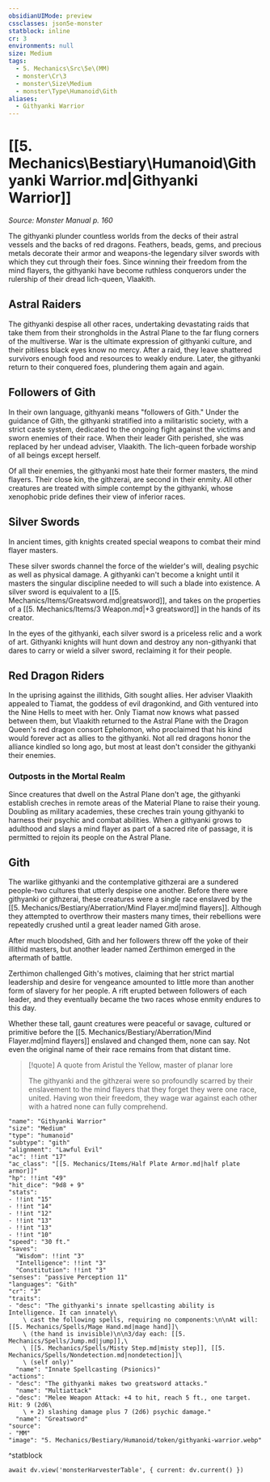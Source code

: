 ```yaml
---
obsidianUIMode: preview
cssclasses: json5e-monster
statblock: inline
cr: 3
environments: null
size: Medium
tags:
  - 5. Mechanics\Src\5e\(MM)
  - monster\Cr\3
  - monster\Size\Medium
  - monster\Type\Humanoid\Gith
aliases:
  - Githyanki Warrior
---
```

# [[5. Mechanics\Bestiary\Humanoid\Githyanki Warrior.md|Githyanki Warrior]]
*Source: Monster Manual p. 160*

The githyanki plunder countless worlds from the decks of their astral vessels and the backs of red dragons. Feathers, beads, gems, and precious metals decorate their armor and weapons-the legendary silver swords with which they cut through their foes. Since winning their freedom from the mind flayers, the githyanki have become ruthless conquerors under the rulership of their dread lich-queen, Vlaakith.

## Astral Raiders

The githyanki despise all other races, undertaking devastating raids that take them from their strongholds in the Astral Plane to the far flung corners of the multiverse. War is the ultimate expression of githyanki culture, and their pitiless black eyes know no mercy. After a raid, they leave shattered survivors enough food and resources to weakly endure. Later, the githyanki return to their conquered foes, plundering them again and again.

## Followers of Gith

In their own language, githyanki means "followers of Gith." Under the guidance of Gith, the githyanki stratified into a militaristic society, with a strict caste system, dedicated to the ongoing fight against the victims and sworn enemies of their race. When their leader Gith perished, she was replaced by her undead adviser, Vlaakith. The lich-queen forbade worship of all beings except herself.

Of all their enemies, the githyanki most hate their former masters, the mind flayers. Their close kin, the githzerai, are second in their enmity. All other creatures are treated with simple contempt by the githyanki, whose xenophobic pride defines their view of inferior races.

## Silver Swords

In ancient times, gith knights created special weapons to combat their mind flayer masters.

These silver swords channel the force of the wielder's will, dealing psychic as well as physical damage. A githyanki can't become a knight until it masters the singular discipline needed to will such a blade into existence. A silver sword is equivalent to a [[5. Mechanics/Items/Greatsword.md|greatsword]], and takes on the properties of a [[5. Mechanics/Items/3 Weapon.md|+3 greatsword]] in the hands of its creator.

In the eyes of the githyanki, each silver sword is a priceless relic and a work of art. Githyanki knights will hunt down and destroy any non-githyanki that dares to carry or wield a silver sword, reclaiming it for their people.

## Red Dragon Riders

In the uprising against the illithids, Gith sought allies. Her adviser Vlaakith appealed to Tiamat, the goddess of evil dragonkind, and Gith ventured into the Nine Hells to meet with her. Only Tiamat now knows what passed between them, but Vlaakith returned to the Astral Plane with the Dragon Queen's red dragon consort Ephelomon, who proclaimed that his kind would forever act as allies to the githyanki. Not all red dragons honor the alliance kindled so long ago, but most at least don't consider the githyanki their enemies.

### Outposts in the Mortal Realm

Since creatures that dwell on the Astral Plane don't age, the githyanki establish creches in remote areas of the Material Plane to raise their young. Doubling as military academies, these creches train young githyanki to harness their psychic and combat abilities. When a githyanki grows to adulthood and slays a mind flayer as part of a sacred rite of passage, it is permitted to rejoin its people on the Astral Plane.

## Gith

The warlike githyanki and the contemplative githzerai are a sundered people-two cultures that utterly despise one another. Before there were githyanki or githzerai, these creatures were a single race enslaved by the [[5. Mechanics/Bestiary/Aberration/Mind Flayer.md|mind flayers]]. Although they attempted to overthrow their masters many times, their rebellions were repeatedly crushed until a great leader named Gith arose.

After much bloodshed, Gith and her followers threw off the yoke of their illithid masters, but another leader named Zerthimon emerged in the aftermath of battle.

Zerthimon challenged Gith's motives, claiming that her strict martial leadership and desire for vengeance amounted to little more than another form of slavery for her people. A rift erupted between followers of each leader, and they eventually became the two races whose enmity endures to this day.

Whether these tall, gaunt creatures were peaceful or savage, cultured or primitive before the [[5. Mechanics/Bestiary/Aberration/Mind Flayer.md|mind flayers]] enslaved and changed them, none can say. Not even the original name of their race remains from that distant time.

> [!quote] A quote from Aristul the Yellow, master of planar lore  
> 
> The githyanki and the githzerai were so profoundly scarred by their enslavement to the mind flayers that they forget they were one race, united. Having won their freedom, they wage war against each other with a hatred none can fully comprehend.


```statblock
"name": "Githyanki Warrior"
"size": "Medium"
"type": "humanoid"
"subtype": "gith"
"alignment": "Lawful Evil"
"ac": !!int "17"
"ac_class": "[[5. Mechanics/Items/Half Plate Armor.md|half plate armor]]"
"hp": !!int "49"
"hit_dice": "9d8 + 9"
"stats":
- !!int "15"
- !!int "14"
- !!int "12"
- !!int "13"
- !!int "13"
- !!int "10"
"speed": "30 ft."
"saves":
  "Wisdom": !!int "3"
  "Intelligence": !!int "3"
  "Constitution": !!int "3"
"senses": "passive Perception 11"
"languages": "Gith"
"cr": "3"
"traits":
- "desc": "The githyanki's innate spellcasting ability is Intelligence. It can innately\
    \ cast the following spells, requiring no components:\n\nAt will: [[5. Mechanics/Spells/Mage Hand.md|mage hand]]\
    \ (the hand is invisible)\n\n3/day each: [[5. Mechanics/Spells/Jump.md|jump]],\
    \ [[5. Mechanics/Spells/Misty Step.md|misty step]], [[5. Mechanics/Spells/Nondetection.md|nondetection]]\
    \ (self only)"
  "name": "Innate Spellcasting (Psionics)"
"actions":
- "desc": "The githyanki makes two greatsword attacks."
  "name": "Multiattack"
- "desc": "Melee Weapon Attack: +4 to hit, reach 5 ft., one target. Hit: 9 (2d6\
    \ + 2) slashing damage plus 7 (2d6) psychic damage."
  "name": "Greatsword"
"source":
- "MM"
"image": "5. Mechanics/Bestiary/Humanoid/token/githyanki-warrior.webp"
```
^statblock

```dataviewjs
await dv.view('monsterHarvesterTable', { current: dv.current() })
```
